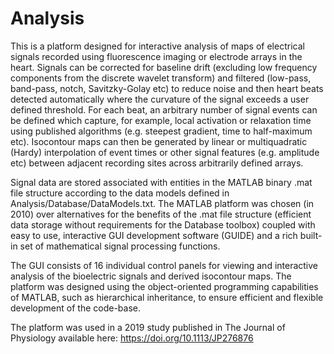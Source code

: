 # Analysis
This is a platform designed for interactive analysis of maps of electrical signals recorded using fluorescence imaging or electrode arrays in the heart. Signals can be corrected for baseline drift (excluding low frequency components from the discrete wavelet transform) and filtered (low-pass, band-pass, notch, Savitzky-Golay etc) to reduce noise and then heart beats detected automatically where the curvature of the signal exceeds a user defined threshold. For each beat, an arbitrary number of signal events can be defined which capture, for example, local activation or relaxation time using published algorithms (e.g. steepest gradient, time to half-maximum etc). Isocontour maps can then be generated by linear or multiquadratic (Hardy) interpolation of event times or other signal features (e.g. amplitude etc) between adjacent recording sites across arbitrarily defined arrays. 

Signal data are stored associated with entities in the MATLAB binary .mat file structure according to the data models defined in Analysis/Database/DataModels.txt. The MATLAB platform was chosen (in 2010) over alternatives for the benefits of the .mat file structure (efficient data storage without requirements for the Database toolbox) coupled with easy to use, interactive GUI development software (GUIDE) and a rich built-in set of mathematical signal processing functions. 

The GUI consists of 16 individual control panels for viewing and interactive analysis of the bioelectric signals and derived isocontour maps. The platform was designed using the object-oriented programming capabilities of MATLAB, such as hierarchical inheritance, to ensure efficient and flexible development of the code-base. 

The platform was used in a 2019 study published in The Journal of Physiology available here: https://doi.org/10.1113/JP276876
